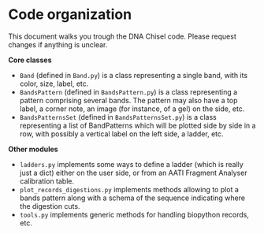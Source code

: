 # Code organization

This document walks you trough the DNA Chisel code. Please request changes if anything is unclear.

**Core classes**

- ``Band`` (defined in ``Band.py``) is a class representing a single band,
  with its color, size, label, etc.
- ``BandsPattern`` (defined in ``BandsPattern.py``) is a class representing a
  pattern comprising several bands. The pattern may also have a top label,
  a corner note, an image (for instance, of a gel) on the side, etc.
- ``BandsPatternsSet`` (defined in ``BandsPatternsSet.py``) is a class
  representing a list of BandPatterns which will be plotted side by side in
  a row, with possibly a vertical label on the left side, a ladder, etc.

**Other modules**

- ``ladders.py`` implements some ways to define a ladder (which is really just a dict) either on the user side, or from an AATI Fragment Analyser calibration table.
-  ``plot_records_digestions.py`` implements methods allowing to plot a bands pattern along with a schema of the sequence indicating where the digestion cuts.
-  ``tools.py`` implements generic methods for handling biopython records, etc.
